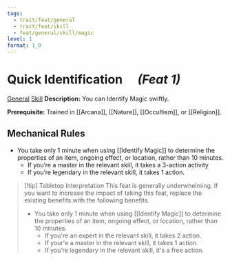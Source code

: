 ```yaml
---
tags:
  - trait/feat/general
  - trait/feat/skill
  - feat/general/skill/magic
level: 1
format: 1_0
---
```

# Quick Identification &emsp;*(Feat 1)*

[General](General.md "Feat Trait") [Skill](Skill.md "Feat Trait") 
**Description:** You can Identify Magic swiftly.

**Prerequisite:** Trained in [[Arcana]], [[Nature]], [[Occultism]], or [[Religion]].

## Mechanical Rules

- You take only 1 minute when using [[Identify Magic]] to determine the properties of an item, ongoing effect, or location, rather than 10 minutes.
	- If you’re a master in the relevant skill, it takes a 3-action activity
	- If you’re legendary in the relevant skill, it takes 1 action.

> [!tip] Tabletop Interpretation
> This feat is generally underwhelming. If you want to increase the impact of taking this feat, replace the existing benefits with the following benefits. 
> - You take only 1 minute when using [[Identify Magic]] to determine the properties of an item, ongoing effect, or location, rather than 10 minutes.
> 	- If you're an expert in the relevant skill, it takes 2 action.
> 	- If your'e a master in the  relevant skill, it takes 1 action.
> 	- If you’re legendary in the relevant skill, it's a free action.